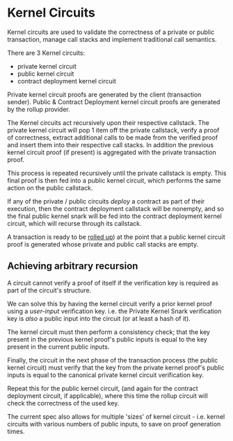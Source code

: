 # Kernel Circuits

Kernel circuits are used to validate the correctness of a private or public transaction, manage call stacks and implement traditional call semantics.

There are 3 Kernel circuits:
- private kernel circuit
- public kernel circuit
- contract deployment kernel circuit 

Private kernel circuit proofs are generated by the client (transaction sender). Public & Contract Deployment kernel circuit proofs are generated by the rollup provider.

The Kernel circuits act recursively upon their respective callstack. The private kernel circuit will pop 1 item off the private callstack, verify a proof of correctness, extract additional calls to be made from the verified proof and insert them into their respective call stacks. In addition the previous kernel circuit proof (if present) is aggregated with the private transaction proof.

This process is repeated recursively until the private callstack is empty. This final proof is then fed into a public kernel circuit, which performs the same action on the public callstack.

If any of the private / public circuits _deploy_ a contract as part of their execution, then the contract deployment callstack will be nonempty, and so the final public kernel snark will be fed into the contract deployment kernel circuit, which will recurse through its callstack.

A transaction is ready to be [rolled up](../rollup-circuits/rollup-circuits.md)) at the point that a public kernel circuit proof is generated whose private and public call stacks are empty.


## Achieving arbitrary recursion

A circuit cannot verify a proof of itself if the verification key is required as part of the circuit's structure.

We can solve this by having the kernel circuit verify a prior kernel proof using a *user-input* verification key. i.e. the Private Kernel Snark verification key is *also* a public input into the circuit (or at least a hash of it).

The kernel circuit must then perform a consistency check; that the key present in the previous kernel proof's public inputs is equal to the key present in the current public inputs.

Finally, the circuit in the next phase of the transaction process (the public kernel circuit) must verify that the key from the private kernel proof's public inputs is equal to the canonical private kernel circuit verification key.

Repeat this for the public kernel circuit, (and again for the contract deployment circuit, if applicable), where this time the rollup circuit will check the correctness of the used key.

The current spec also allows for multiple 'sizes' of kernel circuit - i.e. kernel circuits with various numbers of public inputs, to save on proof generation times.